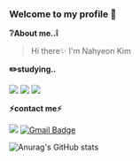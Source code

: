 ### Welcome to my profile 🌟

**❔About me..❕**
> Hi there✨ I'm Nahyeon Kim

**✏️studying..**

<span>
  <img src="https://img.shields.io/badge/Node.js-339933?style=for-the-badge&logo=Node.js&logoColor=white">
  <img src="https://img.shields.io/badge/JavaScript-F7DF1E?style=for-the-badge&logo=JavaScript&logoColor=white">
  <img src="https://img.shields.io/badge/React-61DAFB?style=for-the-badge&logo=React&logoColor=white">
</span>
<br/>


**⚡contact me⚡**

  <span><a href="https://www.instagram.com/nahueonn"><img src="https://img.shields.io/badge/Instagram-E4405F?style=flat-square&logo=Instagram&logoColor=white"/></a> <a>[![Gmail Badge](https://img.shields.io/badge/-Gmail-%23EA4335?style=flat-square&logo=Gmail&logoColor=white)](javascript:void(location.href='mailto:k92544199@gmail.com'))</a></span>



![Anurag's GitHub stats](https://github-readme-stats.vercel.app/api?username=Nahyeonnnn&show_icons=true&theme=dracula)
